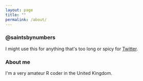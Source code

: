 ```yaml
---
layout: page
title: ""
permalink: /about/
---
```


### @saintsbynumbers

I might use this for anything that's too long or spicy for [Twitter](https://twitter.com/saintsbynumbers).

### About me

I'm a very amateur R coder in the United Kingdom.
